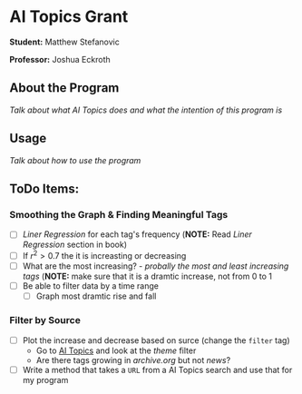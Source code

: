 # AI Topics Grant 

**Student:** Matthew Stefanovic

**Professor:** Joshua Eckroth

## About the Program

*Talk about what AI Topics does and what the intention of this program is* 

## Usage

*Talk about how to use the program*

## ToDo Items: 

### Smoothing the Graph & Finding Meaningful Tags

- [ ] *Liner Regression* for each tag's frequency (**NOTE:** Read *Liner Regression* section in book) 
- [ ] If $r^2 > 0.7$ the it is increasting or decreasing 
- [ ] What are the most increasing? - *probally the most and least increasing tags* (**NOTE:** make sure that it is a dramtic increase, not from 0 to 1
- [ ] Be able to filter data by a time range 
	- [ ] Graph most dramtic rise and fall

### Filter by Source 

- [ ] Plot the increase and decrease based on surce (change the `filter` tag)
	- Go to [AI Topics](https://aitopics.org) and look at the *theme* filter
	- Are there tags growing in *archive.org* but not *news*? 
- [ ] Write a method that takes a `URL` from a AI Topics search and use that for my program

